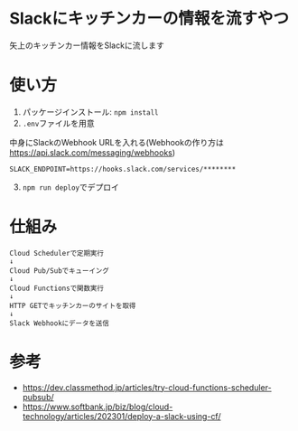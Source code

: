 # Slackにキッチンカーの情報を流すやつ

矢上のキッチンカー情報をSlackに流します

# 使い方

1. パッケージインストール: `npm install`
2. `.env`ファイルを用意

中身にSlackのWebhook URLを入れる(Webhookの作り方は https://api.slack.com/messaging/webhooks)

```
SLACK_ENDPOINT=https://hooks.slack.com/services/********
```

3. `npm run deploy`でデプロイ

# 仕組み

```
Cloud Schedulerで定期実行
↓
Cloud Pub/Subでキューイング
↓
Cloud Functionsで関数実行
↓
HTTP GETでキッチンカーのサイトを取得
↓
Slack Webhookにデータを送信
```

# 参考

- https://dev.classmethod.jp/articles/try-cloud-functions-scheduler-pubsub/
- https://www.softbank.jp/biz/blog/cloud-technology/articles/202301/deploy-a-slack-using-cf/
